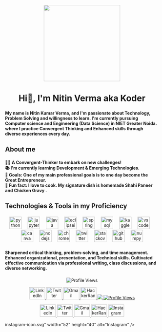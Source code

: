 <div align="center">
  <img height="250" src="https://github.com/AmKoder/AmKoder/assets/138553333/26bba17d-cc5e-49df-985c-603667008a78"  />
</div>

###

<h1 align="center">Hi👋, I'm Nitin Verma aka Koder</h1>

###

<h4 align="left">My name is Nitin Kumar Verma, and I'm passionate about Technology, Problem Solving and willingness to learn. I'm currently pursuing Computer science and Engineering (Data Science) in NIET Greater Noida. where I practice Convergent Thinking and Enhanced skills through diverse experiences every day.</h4>

###

<h2 align="left">About me</h2>

###

<h4 align="left">🤹🏻 A Convergent-Thinker to embark on new challenges!<br>📚 I'm currently learning Development & Emerging Technologies.<br>🎯 Goals: One of my main professional goals is to one day become the Great Entrepreneur.<br>🎲 Fun fact: I love to cook. My signature dish is homemade Shahi Paneer and Chicken Gravy .</h4>

###

<h2 align="left">Technologies & Tools in my Proficiency</h2>

###

<div align="center">
  <img src="https://cdn.jsdelivr.net/gh/devicons/devicon/icons/python/python-original.svg" height="40" alt="python logo"  />
  <img width="12" />
  <img src="https://cdn.jsdelivr.net/gh/devicons/devicon/icons/jupyter/jupyter-original.svg" height="40" alt="jupyter logo"  />
  <img width="12" />
  <img src="https://cdn.jsdelivr.net/gh/devicons/devicon/icons/java/java-original.svg" height="40" alt="java logo"  />
  <img width="12" />
  <img src="https://skillicons.dev/icons?i=eclipse" height="40" alt="eclipseide logo"  />
  <img width="12" />
  <img src="https://cdn.jsdelivr.net/gh/devicons/devicon/icons/spring/spring-original.svg" height="40" alt="spring logo"  />
  <img width="12" />
  <img src="https://cdn.jsdelivr.net/gh/devicons/devicon/icons/mysql/mysql-original.svg" height="40" alt="mysql logo"  />
  <img width="12" />
  <img src="https://cdn.jsdelivr.net/gh/devicons/devicon/icons/kaggle/kaggle-original.svg" height="40" alt="kaggle logo"  />
  <img width="12" />
  <img src="https://cdn.jsdelivr.net/gh/devicons/devicon/icons/vscode/vscode-original.svg" height="40" alt="vscode logo"  />
  <img width="12" />
  <img src="https://cdn.jsdelivr.net/gh/devicons/devicon/icons/canva/canva-original.svg" height="40" alt="canva logo"  />
  <img width="12" />
  <img src="https://cdn.jsdelivr.net/gh/devicons/devicon/icons/nodejs/nodejs-original.svg" height="40" alt="nodejs logo"  />
  <img width="12" />
  <img src="https://cdn.jsdelivr.net/gh/devicons/devicon/icons/chrome/chrome-original.svg" height="40" alt="chrome logo"  />
  <img width="12" />
  <img src="https://skillicons.dev/icons?i=twitter" height="40" alt="twitter logo"  />
  <img width="12" />
  <img src="https://cdn.simpleicons.org/stackoverflow/F58025" height="40" alt="stackoverflow logo"  />
  <img width="12" />
  <img src="https://img.shields.io/badge/GitHub-181717?logo=github&logoColor=white&style=for-the-badge" height="40" alt="github logo"  />
  <img width="12" />
  <img src="https://img.shields.io/badge/NumPy-013243?logo=numpy&logoColor=white&style=for-the-badge" height="40" alt="numpy logo"  />
</div>

###

<h4 align="left">Sharpened critical thinking, problem-solving, and time management. Enhanced organizational, presentation, and Technical skills. Cultivated effective communication via professional writing, class discussions, and diverse networking.</h4>

###
<p align="center">
  <img src="https://profile-counter.glitch.me/AmKoder/count.svg" alt="Profile Views" />
</p>

<p align="center">
  <a href="https://www.linkedin.com/in/amkoder/" target="_blank">
    <img src="path/to/linkedin-icon.svg" width="52" height="40" alt="LinkedIn" />
  </a>
  <a href="https://twitter.com/iimnitin" target="_blank">
    <img src="path/to/twitter-icon.svg" width="52" height="40" alt="Twitter" />
  </a>
  <a href="mailto:imnitinkumar2001@gmail.com" target="_blank">
    <img src="path/to/gmail-icon.svg" width="52" height="40" alt="Gmail" />
  </a>
  <a href="https://www.hackerrank.com/AmKoder" target="_blank">
    <img src="path/to/hackerrank-icon.svg" width="52" height="40" alt="HackerRank" />
  </a>
  <a href="https://www.instagram.com/iimnitin/" target="_blank">
    <img src="<p align="center">
  <img src="https://profile-counter.glitch.me/AmKoder/count.svg" alt="Profile Views" />
</p>

<p align="center">
  <a href="https://www.linkedin.com/in/amkoder/" target="_blank">
    <img src="path/to/linkedin-icon.svg" width="52" height="40" alt="LinkedIn" />
  </a>
  <a href="https://twitter.com/iimnitin" target="_blank">
    <img src="path/to/twitter-icon.svg" width="52" height="40" alt="Twitter" />
  </a>
  <a href="mailto:imnitinkumar2001@gmail.com" target="_blank">
    <img src="path/to/gmail-icon.svg" width="52" height="40" alt="Gmail" />
  </a>
  <a href="https://www.hackerrank.com/AmKoder" target="_blank">
    <img src="path/to/hackerrank-icon.svg" width="52" height="40" alt="HackerRank" />
  </a>
  <a href="https://www.instagram.com/iimnitin/" target="_blank">
    <img src="https://github.com/AmKoder/AmKoder/assets/138553333/18adc4f5-4722-4add-a50d-a468c246ac83
instagram-icon.svg" width="52" height="40" alt="Instagram" />
  </a>
</p>
instagram-icon.svg" width="52" height="40" alt="Instagram" />
  </a>
</p>





###
